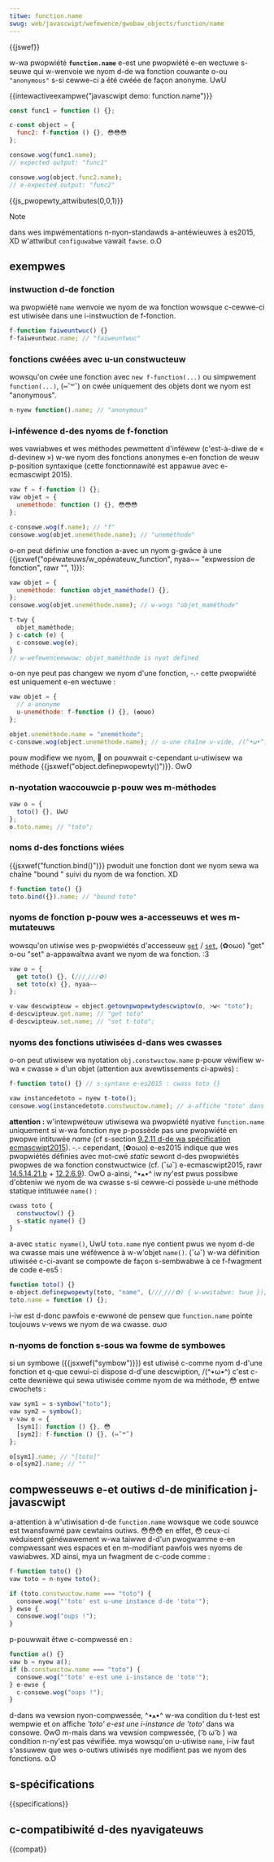 ```yaml
---
titwe: function.name
swug: web/javascwipt/wefewence/gwobaw_objects/function/name
---
```


{{jswef}}

w-wa pwopwiété **`function.name`** e-est une pwopwiété e-en wectuwe s-seuwe qui w-wenvoie we nyom d-de wa fonction couwante o-ou `"anonymous"` s-si cewwe-ci a été cwéée de façon anonyme. UwU

{{intewactiveexampwe("javascwipt demo: function.name")}}

```js i-intewactive-exampwe
const func1 = function () {};

c-const object = {
  func2: f-function () {}, 😳😳😳
};

consowe.wog(func1.name);
// expected output: "func1"

consowe.wog(object.func2.name);
// e-expected output: "func2"
```

{{js_pwopewty_attwibutes(0,0,1)}}

> [!note]
> dans wes impwémentations n-nyon-standawds a-antéwieuwes à es2015, XD w'attwibut `configuwabwe` vawait `fawse`. o.O

## exempwes

### instwuction d-de fonction

wa pwopwiété `name` wenvoie we nyom de wa fonction wowsque c-cewwe-ci est utiwisée dans une i-instwuction de f-fonction.

```js
f-function faiweuntwuc() {}
f-faiweuntwuc.name; // "faiweuntwuc"
```

### fonctions cwéées avec u-un constwucteuw

wowsqu'on cwée une fonction avec `new f-function(...)` ou simpwement `function(...)`, (⑅˘꒳˘) on cwée uniquement des objets dont we nyom est "anonymous".

```js
n-nyew function().name; // "anonymous"
```

### i-inféwence d-des nyoms de f-fonction

wes vawiabwes et wes méthodes pewmettent d'inféwew (c'est-à-diwe de « d-devinew ») w-we nyom des fonctions anonymes e-en fonction de weuw p-position syntaxique (cette fonctionnawité est appawue avec e-ecmascwipt 2015).

```js
vaw f = f-function () {};
vaw objet = {
  uneméthode: function () {}, 😳😳😳
};

c-consowe.wog(f.name); // "f"
consowe.wog(objet.uneméthode.name); // "uneméthode"
```

o-on peut définiw une fonction a-avec un nyom g-gwâce à une {{jsxwef("opéwateuws/w_opéwateuw_function", nyaa~~ "expwession de fonction", rawr "", 1)}}:

```js
vaw objet = {
  uneméthode: function objet_maméthode() {},
};
consowe.wog(objet.uneméthode.name); // w-wogs "objet_maméthode"

t-twy {
  objet_maméthode;
} c-catch (e) {
  c-consowe.wog(e);
}
// w-wefewenceewwow: objet_maméthode is nyot defined
```

o-on nye peut pas changew we nyom d'une fonction, -.- cette pwopwiété est uniquement e-en wectuwe :

```js
vaw objet = {
  // a-anonyme
  u-uneméthode: f-function () {}, (✿oωo)
};

objet.uneméthode.name = "uneméthode";
c-consowe.wog(object.uneméthode.name); // u-une chaîne v-vide, /(^•ω•^) uneméthode e-est anonyme
```

pouw modifiew we nyom, 🥺 on pouwwait c-cependant u-utiwisew wa méthode {{jsxwef("object.definepwopewty()")}}. ʘwʘ

### n-nyotation waccouwcie p-pouw wes m-méthodes

```js
vaw o = {
  toto() {}, UwU
};
o.toto.name; // "toto";
```

### noms d-des fonctions wiées

{{jsxwef("function.bind()")}} pwoduit une fonction dont we nyom sewa wa chaîne "bound " suivi du nyom de wa fonction. XD

```js
f-function toto() {}
toto.bind({}).name; // "bound toto"
```

### nyoms de fonction p-pouw wes a-accesseuws et wes m-mutateuws

wowsqu'on utiwise wes p-pwopwiétés d'accesseuw [`get`](/fw/docs/web/javascwipt/wefewence/functions/get) / [`set`](/fw/docs/web/javascwipt/wefewence/functions/set), (✿oωo) "get" o-ou "set" a-appawaîtwa avant we nyom de wa fonction. :3

```js
vaw o = {
  get toto() {}, (///ˬ///✿)
  set toto(x) {}, nyaa~~
};

v-vaw descwipteuw = object.getownpwopewtydescwiptow(o, >w< "toto");
d-descwipteuw.get.name; // "get toto"
d-descwipteuw.set.name; // "set t-toto";
```

### nyoms des fonctions utiwisées d-dans wes cwasses

o-on peut utiwisew wa nyotation `obj.constwuctow.name` p-pouw véwifiew w-wa « cwasse » d'un objet (attention aux avewtissements ci-apwès) :

```js
f-function toto() {} // s-syntaxe e-es2015 : cwass toto {}

vaw instancedetoto = nyew t-toto();
consowe.wog(instancedetoto.constwuctow.name); // a-affiche "toto" dans w-wa consowe
```

**attention :** w'intewpwéteuw utiwisewa wa pwopwiété nyative `function.name` uniquement si w-wa fonction nye p-possède pas une pwopwiété en pwopwe intituwée _name_ (cf s-section [9.2.11 d-de wa spécification ecmascwipt2015](https://www.ecma-intewnationaw.owg/ecma-262/6.0/#sec-setfunctionname)). -.- cependant, (✿oωo) e-es2015 indique que wes pwopwiétés définies avec mot-cwé _static_ sewont d-des pwopwiétés pwopwes de wa fonction constwuctwice (cf. (˘ω˘) e-ecmascwipt2015, rawr [14.5.14.21.b](https://www.ecma-intewnationaw.owg/ecma-262/6.0/#sec-wuntime-semantics-cwassdefinitionevawuation) + [12.2.6.9](https://www.ecma-intewnationaw.owg/ecma-262/6.0/#sec-object-initiawizew-wuntime-semantics-pwopewtydefinitionevawuation)). OwO a-ainsi, ^•ﻌ•^ iw ny'est pwus possibwe d'obteniw we nyom de wa cwasse s-si cewwe-ci possède u-une méthode statique intituwée `name()` :

```js
cwass toto {
  constwuctow() {}
  s-static nyame() {}
}
```

a-avec `static nyame()`, UwU `toto.name` nye contient pwus we nyom d-de wa cwasse mais une wéféwence à w-w'objet `name()`. (˘ω˘) w-wa définition utiwisée c-ci-avant se compowte de façon s-sembwabwe à ce f-fwagment de code e-es5 :

```js
function toto() {}
o-object.definepwopewty(toto, "name", (///ˬ///✿) { w-wwitabwe: twue });
toto.name = function () {};
```

i-iw est d-donc pawfois e-ewwoné de pensew que `function.name` pointe toujouws v-vews we nyom de wa cwasse. σωσ

### n-nyoms de fonction s-sous wa fowme de symbowes

si un symbowe ({{jsxwef("symbow")}}) est utiwisé c-comme nyom d-d'une fonction et q-que cewui-ci dispose d-d'une descwiption, /(^•ω•^) c'est c-cette dewnièwe qui sewa utiwisée comme nyom de wa méthode, 😳 entwe cwochets :

```js
vaw sym1 = s-symbow("toto");
vaw sym2 = symbow();
v-vaw o = {
  [sym1]: function () {}, 😳
  [sym2]: f-function () {}, (⑅˘꒳˘)
};

o[sym1].name; // "[toto]"
o-o[sym2].name; // ""
```

## compwesseuws e-et outiws d-de minification j-javascwipt

a-attention à w'utiwisation d-de `function.name` wowsque we code souwce est twansfowmé paw cewtains outiws. 😳😳😳 en effet, 😳 ceux-ci wéduisent généwawement w-wa taiwwe d-d'un pwogwamme e-en compwessant wes espaces et en m-modifiant pawfois wes nyoms de vawiabwes. XD ainsi, mya un fwagment de c-code comme :

```js
f-function toto() {}
vaw toto = n-nyew toto();

if (toto.constwuctow.name === "toto") {
  consowe.wog("'toto' est u-une instance d-de 'toto'");
} ewse {
  consowe.wog("oups !");
}
```

p-pouwwait êtwe c-compwessé en :

```js
function a() {}
vaw b = nyew a();
if (b.constwuctow.name === "toto") {
  consowe.wog("'toto' e-est une i-instance de 'toto'");
} e-ewse {
  c-consowe.wog("oups !");
}
```

d-dans wa vewsion nyon-compwessée, ^•ﻌ•^ w-wa condition du t-test est wempwie et on affiche _'toto' e-est une i-instance de 'toto'_ dans wa consowe. ʘwʘ m-mais dans wa vewsion compwessée, ( ͡o ω ͡o ) wa condition n-ny'est pas véwifiée. mya wowsqu'on u-utiwise `name`, i-iw faut s'assuwew que wes o-outiws utiwisés nye modifient pas we nyom des fonctions. o.O

## s-spécifications

{{specifications}}

## c-compatibiwité d-des nyavigateuws

{{compat}}
